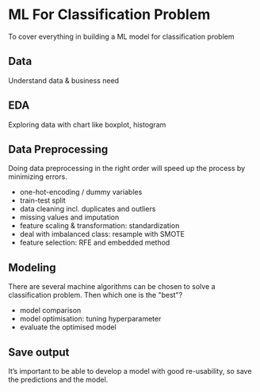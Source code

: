 
# ML For Classification Problem

To cover everything in building a ML model for classification problem

## Data
Understand data & business need

## EDA
Exploring data with chart like boxplot, histogram

## Data Preprocessing
Doing data preprocessing in the right order will speed up the process by minimizing errors.
* one-hot-encoding / dummy variables
* train-test split
* data cleaning incl. duplicates and outliers
* missing values and imputation
* feature scaling & transformation: standardization
* deal with imbalanced class: resample with SMOTE
* feature selection: RFE and embedded method


## Modeling
There are several machine algorithms can be chosen to solve a classification problem. Then which one is the "best"?
* model comparison
* model optimisation: tuning hyperparameter
* evaluate the optimised model


## Save output
It’s important to be able to develop a model with good re-usability, so save the predictions and the model.

